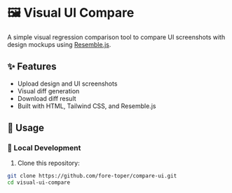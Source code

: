 # 🖼️ Visual UI Compare

A simple visual regression comparison tool to compare UI screenshots with design mockups using [Resemble.js](https://github.com/rsmbl/Resemble.js).


## ✨ Features
- Upload design and UI screenshots
- Visual diff generation
- Download diff result
- Built with HTML, Tailwind CSS, and Resemble.js

## 🚀 Usage

### 🧪 Local Development

1. Clone this repository:

```bash
git clone https://github.com/fore-toper/compare-ui.git
cd visual-ui-compare
